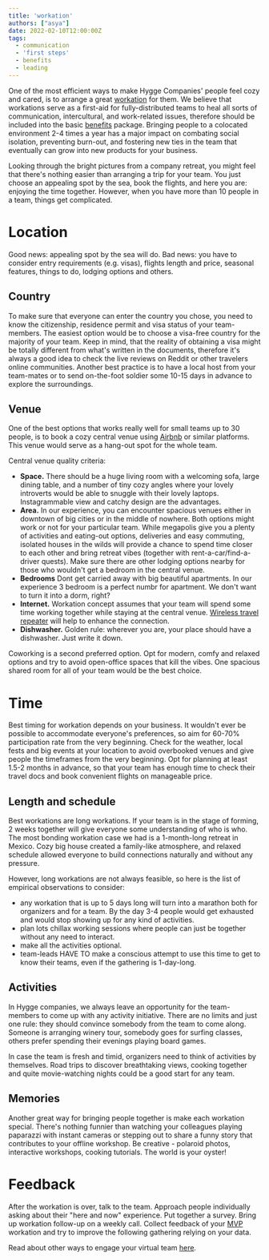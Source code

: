 ```yaml
---
title: 'workation'
authors: ["asya"]
date: 2022-02-10T12:00:00Z
tags:
  - communication
  - 'first steps'
  - benefits
  - leading
---
```


One of the most efficient ways to make Hygge Companies' people feel cozy and cared, is to arrange a great [workation](https://www.urbandictionary.com/define.php?term=workation) for them. We believe that workations serve as a first-aid for fully-distributed teams to heal all sorts of communication, intercultural, and work-related issues, therefore should be included into the basic [benefits](https://hygge.work/tags/benefits/) package. Bringing people to a colocated environment 2-4 times a year has a major impact on combating social isolation, preventing burn-out, and fostering new ties in the team that eventually can grow into new products for your business.

Looking through the bright pictures from a company retreat, you might feel that there's nothing easier than arranging a trip for your team. You just choose an appealing spot by the sea, book the flights, and here you are: enjoying the time together. However, when you have more than 10 people in a team, things get complicated. 

# Location
Good news: appealing spot by the sea will do. Bad news: you have to consider entry requirements (e.g. visas), flights length and price, seasonal features, things to do, lodging options and others.

 ## Country  
 To make sure that everyone can enter the country you chose, you need to know the citizenship, residence permit and visa status of your team-members. The easiest option would be to choose a visa-free country for the majority of your team. Keep in mind, that the reality of obtaining a visa might be totally different from what's written in the documents, therefore it's always a good idea to check the live reviews on Reddit or other travelers online communities. Another best practice is to have a local host from your team-mates or to send on-the-foot soldier some 10-15 days in advance to explore the surroundings. 

 ## Venue
One of the best options that works really well for small teams up to 30 people, is to book a cozy central venue using [Airbnb](https://en.airbnb.com/) or similar platforms. This venue would serve as a hang-out spot for the whole team. 

Central venue quality criteria:
- **Space.** There should be a huge living room with a welcoming sofa, large dining table, and a number of tiny cozy angles where your lovely introverts would be able to snuggle with their lovely laptops. Instagrammable view and catchy design are the advantages. 
- **Area.** In our experience, you can encounter spacious venues either in downtown of big cities or in the middle of nowhere. Both options might work or not for your particular team. While megapolis give you a plenty of activities and eating-out options, deliveries and easy commuting, isolated houses in the wilds will provide a chance to spend time closer to each other and bring retreat vibes (together with rent-a-car/find-a-driver quests). Make sure there are other lodging options nearby for those who wouldn't get a bedroom in the central venue.
- **Bedrooms** Dont get carried away with big beautiful apartments. In our experience 3 bedroom is a perfect numbr for apartment. We don't want to turn it into a dorm, right? 
- **Internet.** Workation concept assumes that your team will spend some time working together while staying at the central venue. [Wireless travel repeater](https://www.amazon.com/GL-iNet-GL-MT1300-Wireless-Pocket-Sized-Repeater/dp/B08MKZXGBY/) will help to enhance the connection. 
- **Dishwasher.** Golden rule: wherever you are, your place should have a dishwasher. Just write it down. 

Coworking is a second preferred option. Opt for modern, comfy and relaxed options and try to avoid open-office spaces that kill the vibes. One spacious shared room for all of your team would be the best choice.  

# Time  
Best timing for workation depends on your business. It wouldn't ever be possible to accommodate everyone's preferences, so aim for 60-70% participation rate from the very beginning. Check for the weather, local fests and big events at your location to avoid overbooked venues and give people the timeframes from the very beginning. Opt for planning at least 1.5-2 months in advance, so that your team has enough time to check their travel docs and book convenient flights on manageable price.

## Length and schedule
Best workations are long workations. If your team is in the stage of forming, 2 weeks together will give everyone some understanding of who is who. The most bonding workation case we had is a 1-month-long retreat in Mexico. Cozy big house created a family-like atmosphere, and relaxed schedule allowed everyone to build connections naturally and without any pressure.

However, long workations are not always feasible, so here is the list of empirical observations to consider:
- any workation that is up to 5 days long will turn into a marathon both for organizers and for a team. By the day 3-4 people would get exhausted and would stop showing up for any kind of activities.
- plan lots chillax working sessions where people can just be together without any need to interact.
- make all the activities optional.
- team-leads HAVE TO make a conscious attempt to use this time to get to know their teams, even if the gathering is 1-day-long.

## Activities
In Hygge companies, we always leave an opportunity for the team-members to come up with any activity initiative. There are no limits and just one rule: they should convince somebody from the team to come along. Someone is arranging winery tour, somebody goes for surfing classes, others prefer spending their evenings playing board games. 

In case the team is fresh and timid, organizers need to think of activities by themselves. Road trips to discover breathtaking views, cooking together and quite movie-watching nights could be a good start for any team.

## Memories
Another great way for bringing people together is make each workation special. There's nothing funnier than watching your colleagues playing paparazzi with instant cameras or stepping out to share a funny story that contributes to your offline workshop. Be creative - polaroid photos, interactive workshops, cooking tutorials. The world is your oyster! 

# Feedback
After the workation is over, talk to the team. Approach people individually asking about their "here and now" experience. Put together a survey. Bring up workation follow-up on a weekly call. Collect feedback of your [MVP](https://hygge.work/remote-work/planning/#mvp) workation and try to improve the following gathering relying on your data.

Read about other ways to engage your virtual team [here](https://hygge.work/communication/staying-social/). 
